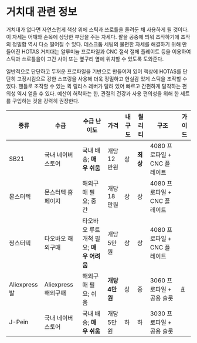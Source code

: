 # 거치대 관련 정보
거치대가 없다면 자연스럽게 책상 위에 스틱과 쓰로틀을 올려둔 채 사용하게 될 것이다. 이 자세는 어꺠와 손목에 상당한 부담을 주는 자세다. 팔을 공중에 띄워 조작하기에 조작의 정밀함 역시 다소 떨어질 수 있다.
데스크톱 세팅의 불편한 자세를 해결하기 위해 만들어진 HOTAS 거치대는 알루미늄 프로파일과 CNC 절삭 절체 플레이트 등을 이용하여 스틱과 쓰로틀을이 고간 사이 또는 옆구리 옆에 위치할 수 있도록 도와준다.

일반적으로 단단하고 두꺼운 프로파일을 기반으로 만들어져 있어 책상에 HOTAS를 단단히 고정시킴으로 강한 스프링을 사용해 더욱 정밀하고 현실감 있게 스틱을 조작할 수 있다.
핸들로 조작할 수 있는 퀵 릴리스 레버가 달려 있어 빠르고 간편하게 탈착하는 편의성 역시 얻을 수 있다. 예산이 허락하는 한, 관절의 건강과 사용 편의성을 위해 한 세트를 구입하는 것을 강력히 권장한다.

| 종류 | 수급 | 수급 난이도 | 가격 | 내구도 | 퀄리티 | 구조 | 가이드 |
| --- | --- | --------- | ----- | ----- | --- | ---- | ---- |
| SB21 | 국내 네이버 스토어 | 국내 배송; **매우 쉬움** | 개당 12만원 | 상 | **최상** | 4080 프로파일 + CNC 플레이트 | |
| 몬스터텍 | 몬스터텍 홈페이지 | 해외구매 필요; 중간 | 개당 18만원 | 상 | 상 | 4080 프로파일 + CNC 플레이트 | |
| 짱스터텍 | 타오바오 해외구매 | 타오바오 루트 개척 필요; **매우 어려움** | 개당 5만원 | 상 | 상 | 4080 프로파일 + CNC 플레이트 | |
| Aliexpress발 | Aliexpress 해외구매 | 해외구매 필요; 쉬움 | **개당 4만원** | 상 | 중 | 3060 프로파일 + 공용 슬롯 | [#](/장비/거치대/aliexpress-mount) |
| J-Pein | 국내 네이버 스토어 | 국내 배송; **매우 쉬움** | 개당 5만원 | 하 | 하 | 3030 프로파일 + 공용 슬롯 | |
